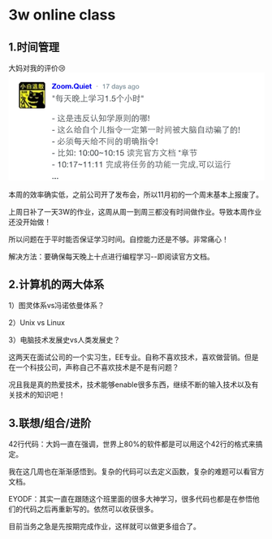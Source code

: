 # 3w online class


## 1.时间管理

大妈对我的评价😢
![](DaMa.png)


本周的效率确实低，之前公司开了发布会，所以11月初的一个周末基本上报废了。

上周日补了一天3W的作业，这周从周一到周三都没有时间做作业。导致本周作业还没开始做！

所以问题在于平时能否保证学习时间。自控能力还是不够。非常痛心！

解决方法：要确保每天晚上十点进行编程学习--即阅读官方文档。


## 2.计算机的两大体系

1）图灵体系vs冯诺依曼体系？

2）Unix vs Linux

3）电脑技术发展史vs人类发展史？

这两天在面试公司的一个实习生，EE专业。自称不喜欢技术，喜欢做营销。但是在一个科技公司，声称自己不喜欢技术是不是有问题？

况且我是真的热爱技术，技术能够enable很多东西，继续不断的输入技术以及有关技术的知识吧！



## 3.联想/组合/进阶

42行代码：大妈一直在强调，世界上80%的软件都是可以用这个42行的格式来搞定。

我在这几周也在渐渐感悟到。复杂的代码可以去定义函数，复杂的难题可以看官方文档。

EYODF：其实一直在跟随这个班里面的很多大神学习，很多代码也都是在参悟他们的代码之后再重新写的。依然可以收获很多。

目前当务之急是先按期完成作业，这样就可以做更多组合了。



